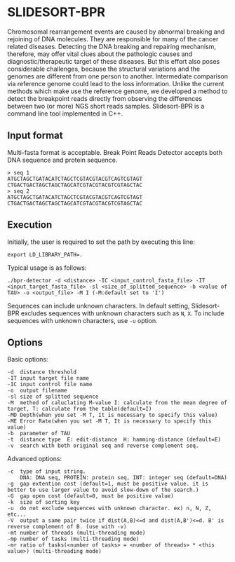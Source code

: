 SLIDESORT-BPR
==========================
Chromosomal rearrangement events are caused by abnormal breaking and rejoining
of DNA molecules. They are responsible for many of the cancer related
diseases. Detecting the DNA breaking and repairing mechanism, therefore, may
offer vital clues about the pathologic causes and diagnostic/therapeutic
target of these diseases. But this effort also poses considerable challenges,
because the structural variations and the genomes are different from one
person to another. Intermediate comparison via reference genome could lead to
the loss information. Unlike the current methods which make use the reference
genome, we developed a method to detect the breakpoint reads directly from
observing the differences between two (or more) NGS short reads samples.
Slidesort-BPR is a command line tool implemented in C++.



Input format
------------

Multi-fasta format is acceptable.
Break Point Reads Detector accepts both DNA sequence and protein sequence.

```
> seq 1
ATGCTAGCTGATACATCTAGCTCGTACGTACGTCAGTCGTAGT
CTGACTGACTAGCTAGCTAGCATCGTACGTACGTCGTAGCTAC
> seq 2
ATGCTAGCTGATACATCTAGCTCGTACGTACGTCAGTCGTAGT
CTGACTGACTAGCTAGCTAGCATCGTACGTACGTCGTAGCTAC
```

Execution
------------

Initially, the user is required to set the path by executing this line:

```
export LD_LIBRARY_PATH=. 
```

Typical usage is as follows:

```
./bpr-detector -d <distance> -IC <input_control_fasta_file> -IT <input_target_fasta_file> -sl <size_of_splitted_sequence> -b <value of TAU> -o <output_file> -M I (-M:default set to 'I')
```


Sequences can include unknown characters.
In default setting,  Slidesort-BPR excludes sequences with unknown characters such as `N`, `X`.
To include sequences with unknown characters, use `-u` option.

Options
-------

Basic  options:
```
-d  distance threshold
-IT input target file name
-IC input control file name
-o  output filename
-sl size of splitted sequence
-M  method of caluclating M-value I: calculate from the mean degree of target, T: calculate from the table(default=I)
-MD Depth(when you set -M T, It is necessary to specify this value)
-ME Error Rate(when you set -M T, It is necessary to specify this value)
-b  parameter of TAU
-t  distance type  E: edit-distance  H: hamming-distance (default=E)
-v  search with both original seq and reverse complement seq.
```
Advanced options:
```
-c  type of input string.
    DNA: DNA seq, PROTEIN: protein seq, INT: integer seq (default=DNA)
-g  gap extention cost (default=1, must be positive value. it is better to use larger value to avoid slow-down of the search.)
-G  gap open cost (default=0, must be positive value)
-k  size of sorting key
-u  do not exclude sequences with unknown character. ex) n, N, Z, etc...
-V  output a same pair twice if dist(A,B)<=d and dist(A,B')<=d. B' is reverse complement of B. (use with -v)
-mt number of threads (multi-threading mode)
-mp number of tasks (multi-threading mode)
-mr ratio of tasks(<number of tasks> = <number of threads> * <this value>) (multi-threading mode)
```
